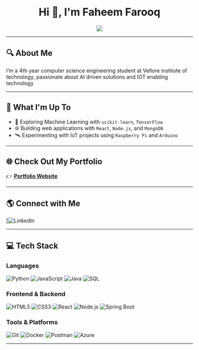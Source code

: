 <h1 align="center">Hi 👋, I'm Faheem Farooq</h1>

<p align="center">
  <img src="https://readme-typing-svg.herokuapp.com/?lines=Aspiring+Software+Engineer;Machine+Learning+Enthusiast;IoT+Innovator;Always+Learning!" />
</p>

---

## 🔍 About Me

I’m a 4th year computer science engineering student at Vellore institute of technology, passionate about AI driven solutions and IOT enabling technology

---

## 🚀 What I'm Up To

- 🤖 Exploring Machine Learning with `scikit-learn`, `TensorFlow`
- 🌐 Building web applications with `React`, `Node.js`, and `MongoDB`
- 🛰️ Experimenting with IoT projects using `Raspberry Pi` and `Arduino`

---

## 🌐 Check Out My Portfolio

👉 [**Portfolio Website**](https://your-portfolio-link.com)

---

## 🌎 Connect with Me

[![LinkedIn](www.linkedin.com/in/faheem-farooq-521b3334a)

---

## 💻 Tech Stack

### Languages
![Python](https://img.shields.io/badge/-Python-3776AB?style=for-the-badge&logo=python&logoColor=white)
![JavaScript](https://img.shields.io/badge/-JavaScript-F7DF1E?style=for-the-badge&logo=javascript&logoColor=black)
![Java](https://img.shields.io/badge/-Java-007396?style=for-the-badge&logo=java&logoColor=white)
![SQL](https://img.shields.io/badge/-SQL-4479A1?style=for-the-badge&logo=postgresql&logoColor=white)

### Frontend & Backend
![HTML5](https://img.shields.io/badge/-HTML5-E34F26?style=for-the-badge&logo=html5&logoColor=white)
![CSS3](https://img.shields.io/badge/-CSS3-1572B6?style=for-the-badge&logo=css3)
![React](https://img.shields.io/badge/-React-61DAFB?style=for-the-badge&logo=react&logoColor=black)
![Node.js](https://img.shields.io/badge/-Node.js-339933?style=for-the-badge&logo=nodedotjs&logoColor=white)
![Spring Boot](https://img.shields.io/badge/-Spring_Boot-6DB33F?style=for-the-badge&logo=springboot&logoColor=white)

### Tools & Platforms
![Git](https://img.shields.io/badge/-Git-F05032?style=for-the-badge&logo=git&logoColor=white)
![Docker](https://img.shields.io/badge/-Docker-2496ED?style=for-the-badge&logo=docker&logoColor=white)
![Postman](https://img.shields.io/badge/-Postman-FF6C37?style=for-the-badge&logo=postman&logoColor=white)
![Azure](https://img.shields.io/badge/-Azure-0089D6?style=for-the-badge&logo=microsoftazure&logoColor=white)

---


